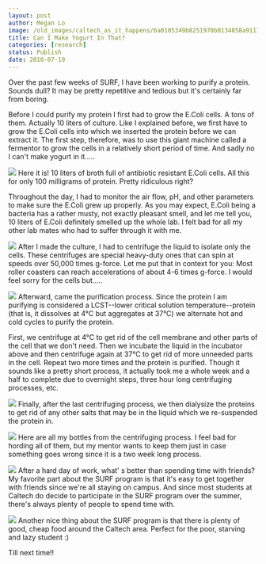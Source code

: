 ```yaml
---
layout: post
author: Megan Lo
image: /old_images/caltech_as_it_happens/6a0105349b8251970b0134858a9117970c.jpg
title: Can I Make Yogurt In That?
categories: [research]
status: Publish
date: 2010-07-19
---
```



Over the past few weeks of SURF, I have been working to purify a protein. Sounds dull? It may be pretty repetitive and tedious but it's certainly far from boring.

Before I could purify my protein I first had to grow the E.Coli cells. A tons of them. Actually 10 liters of culture. Like I explained before, we first have to grow the E.Coli cells into which we inserted the protein before we can extract it. The first step, therefore, was to use this giant machine called a fermentor to grow the cells in a relatively short period of time. And sadly no I can't make yogurt in it.....


![](/old_images/caltech_as_it_happens/6a0105349b8251970b0134858a930b970c.jpg)
Here it is! 10 liters of broth full of antibiotic resistant E.Coli cells. All this for only 100 milligrams of protein. Pretty ridiculous right?

Throughout the day, I had to monitor the air flow, pH, and other parameters to make sure the E.Coli grew up properly. As you may expect, E.Coli being a bacteria has a rather musty, not exactly pleasant smell, and let me tell you, 10 liters of E.Coli definitely smelled up the whole lab. I felt bad for all my other lab mates who had to suffer through it with me.


![](/old_images/caltech_as_it_happens/6a0105349b8251970b0133f2654127970b.jpg)
After I made the culture, I had to centrifuge the liquid to isolate only the cells. These centrifuges are special heavy-duty ones that can spin at speeds over 50,000 times g-force. Let me put that in context for you: Most roller coasters can reach accelerations of about 4-6 times g-force. I would feel sorry for the cells but.....


![](/old_images/caltech_as_it_happens/6a0105349b8251970b0134858aa239970c.jpg)
Afterward, came the purification process. Since the protein I am purifying is considered a LCST--lower critical solution temperature--protein (that is, it dissolves at 4°C but aggregates at 37°C) we alternate hot and cold cycles to purify the protein. 

First, we centrifuge at 4°C to get rid of the cell membrane and other parts of the cell that we don't need. Then we incubate the liquid in the incubator above and then centrifuge again at 37°C to get rid of more unneeded parts in the cell. Repeat two more times and the protein is purified. Though it sounds like a pretty short process, it actually took me a whole week and a half to complete due to overnight steps, three hour long centrifuging processes, etc.


![](/old_images/caltech_as_it_happens/6a0105349b8251970b0134858ae821970c.jpg)
Finally, after the last centrifuging process, we then dialysize the proteins to get rid of any other salts that may be in the liquid which we re-suspended the protein in. 

![](/old_images/caltech_as_it_happens/6a0105349b8251970b0134858af18f970c.jpg)
Here are all my bottles from the centrifuging process. I feel bad for hording all of them, but my mentor wants to keep them just in case something goes wrong since it is a two week long process.


![](/old_images/caltech_as_it_happens/6a0105349b8251970b0133f2659870970b.jpg)
After a hard day of work, what' s better than spending time with friends? My favorite part about the SURF program is that it's easy to get together with friends since we're all staying on campus. And since most students at Caltech do decide to participate in the SURF program over the summer, there's always plenty of people to spend time with.


![](/old_images/caltech_as_it_happens/6a0105349b8251970b0134858b5938970c.jpg)
Another nice thing about the SURF program is that there is plenty of good, cheap food around the Caltech area. Perfect for the poor, starving and lazy student :)

Till next time!!







